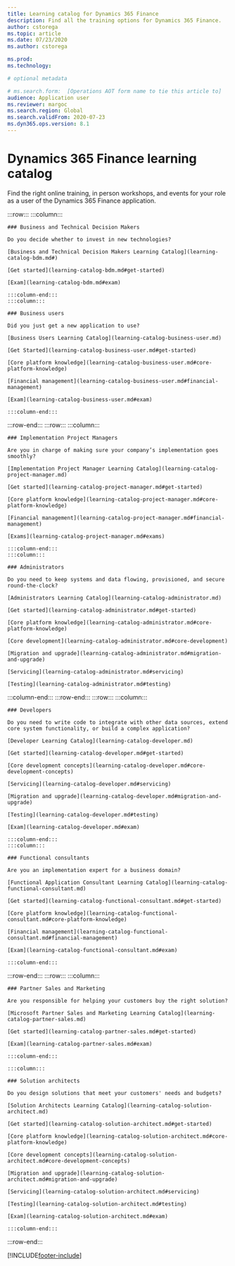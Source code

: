 ```yaml
---
title: Learning catalog for Dynamics 365 Finance
description: Find all the training options for Dynamics 365 Finance.
author: cstorega
ms.topic: article
ms.date: 07/23/2020
ms.author: cstorega

ms.prod:
ms.technology:

# optional metadata

# ms.search.form:  [Operations AOT form name to tie this article to]
audience: Application user
ms.reviewer: margoc
ms.search.region: Global
ms.search.validFrom: 2020-07-23
ms.dyn365.ops.version: 8.1
---
```

# Dynamics 365 Finance learning catalog

Find the right online training, in person workshops, and events for your role as a user of the Dynamics 365 Finance application.

<!-- ![Universal Windows Platform (UWP).](images/platform-uwp.png)  -->  

:::row:::
    :::column:::
<!-- ![Universal Windows Platform (UWP).](images/platform-uwp.png)  -->  

    ### Business and Technical Decision Makers

    Do you decide whether to invest in new technologies? 

    [Business and Technical Decision Makers Learning Catalog](learning-catalog-bdm.md#)

    [Get started](learning-catalog-bdm.md#get-started)

    [Exam](learning-catalog-bdm.md#exam)

    :::column-end:::
    :::column:::

    ### Business users

    Did you just get a new application to use? 

    [Business Users Learning Catalog](learning-catalog-business-user.md)

    [Get Started](learning-catalog-business-user.md#get-started)

    [Core platform knowledge](learning-catalog-business-user.md#core-platform-knowledge)

    [Financial management](learning-catalog-business-user.md#financial-management)

    [Exam](learning-catalog-business-user.md#exam)

    :::column-end:::
:::row-end:::
:::row:::
    :::column:::

    ### Implementation Project Managers

    Are you in charge of making sure your company’s implementation goes smoothly?

    [Implementation Project Manager Learning Catalog](learning-catalog-project-manager.md)

    [Get started](learning-catalog-project-manager.md#get-started)

    [Core platform knowledge](learning-catalog-project-manager.md#core-platform-knowledge)

    [Financial management](learning-catalog-project-manager.md#financial-management)

    [Exams](learning-catalog-project-manager.md#exams)

    :::column-end:::
    :::column:::

    ### Administrators

    Do you need to keep systems and data flowing, provisioned, and secure round-the-clock?

    [Administrators Learning Catalog](learning-catalog-administrator.md)

    [Get started](learning-catalog-administrator.md#get-started)

    [Core platform knowledge](learning-catalog-administrator.md#core-platform-knowledge)

    [Core development](learning-catalog-administrator.md#core-development)

    [Migration and upgrade](learning-catalog-administrator.md#migration-and-upgrade)

    [Servicing](learning-catalog-administrator.md#servicing)

    [Testing](learning-catalog-administrator.md#testing)

  :::column-end:::
:::row-end:::
:::row:::
    :::column:::

    ### Developers

    Do you need to write code to integrate with other data sources, extend core system functionality, or build a complex application?

    [Developer Learning Catalog](learning-catalog-developer.md)

    [Get started](learning-catalog-developer.md#get-started)

    [Core development concepts](learning-catalog-developer.md#core-development-concepts)

    [Servicing](learning-catalog-developer.md#servicing)

    [Migration and upgrade](learning-catalog-developer.md#migration-and-upgrade)

    [Testing](learning-catalog-developer.md#testing)

    [Exam](learning-catalog-developer.md#exam)

    :::column-end:::
    :::column:::

    ### Functional consultants

    Are you an implementation expert for a business domain? 

    [Functional Application Consultant Learning Catalog](learning-catalog-functional-consultant.md)

    [Get started](learning-catalog-functional-consultant.md#get-started)

    [Core platform knowledge](learning-catalog-functional-consultant.md#core-platform-knowledge)

    [Financial management](learning-catalog-functional-consultant.md#financial-management)

    [Exam](learning-catalog-functional-consultant.md#exam)

    :::column-end:::
:::row-end:::
:::row:::
    :::column:::

    ### Partner Sales and Marketing

    Are you responsible for helping your customers buy the right solution? 

    [Microsoft Partner Sales and Marketing Learning Catalog](learning-catalog-partner-sales.md)

    [Get started](learning-catalog-partner-sales.md#get-started)

    [Exam](learning-catalog-partner-sales.md#exam)

    :::column-end:::

    :::column:::

    ### Solution architects

    Do you design solutions that meet your customers' needs and budgets?

    [Solution Architects Learning Catalog](learning-catalog-solution-architect.md)

    [Get started](learning-catalog-solution-architect.md#get-started)

    [Core platform knowledge](learning-catalog-solution-architect.md#core-platform-knowledge)

    [Core development concepts](learning-catalog-solution-architect.md#core-development-concepts)

    [Migration and upgrade](learning-catalog-solution-architect.md#migration-and-upgrade)

    [Servicing](learning-catalog-solution-architect.md#servicing)

    [Testing](learning-catalog-solution-architect.md#testing)

    [Exam](learning-catalog-solution-architect.md#exam)

    :::column-end:::
:::row-end:::


[!INCLUDE[footer-include](../../includes/footer-banner.md)]
